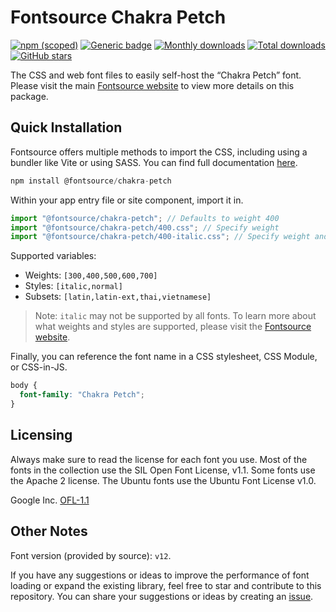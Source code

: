 # Fontsource Chakra Petch

[![npm (scoped)](https://img.shields.io/npm/v/@fontsource/chakra-petch?color=brightgreen)](https://www.npmjs.com/package/@fontsource/chakra-petch) [![Generic badge](https://img.shields.io/badge/fontsource-passing-brightgreen)](https://github.com/fontsource/fontsource) [![Monthly downloads](https://badgen.net/npm/dm/@fontsource/chakra-petch)](https://github.com/fontsource/fontsource) [![Total downloads](https://badgen.net/npm/dt/@fontsource/chakra-petch)](https://github.com/fontsource/fontsource) [![GitHub stars](https://img.shields.io/github/stars/fontsource/fontsource.svg?style=social&label=Star)](https://github.com/fontsource/fontsource/stargazers)

The CSS and web font files to easily self-host the “Chakra Petch” font. Please visit the main [Fontsource website](https://fontsource.org/fonts/chakra-petch) to view more details on this package.

## Quick Installation

Fontsource offers multiple methods to import the CSS, including using a bundler like Vite or using SASS. You can find full documentation [here](https://fontsource.org/docs/getting-started/introduction).

```javascript
npm install @fontsource/chakra-petch
```

Within your app entry file or site component, import it in.

```javascript
import "@fontsource/chakra-petch"; // Defaults to weight 400
import "@fontsource/chakra-petch/400.css"; // Specify weight
import "@fontsource/chakra-petch/400-italic.css"; // Specify weight and style
```

Supported variables:
- Weights: `[300,400,500,600,700]`
- Styles: `[italic,normal]`
- Subsets: `[latin,latin-ext,thai,vietnamese]`

> Note: `italic` may not be supported by all fonts. To learn more about what weights and styles are supported, please visit the [Fontsource website](https://fontsource.org/fonts/chakra-petch).

Finally, you can reference the font name in a CSS stylesheet, CSS Module, or CSS-in-JS.

```css
body {
  font-family: "Chakra Petch";
}
```

## Licensing
Always make sure to read the license for each font you use. Most of the fonts in the collection use the SIL Open Font License, v1.1. Some fonts use the Apache 2 license. The Ubuntu fonts use the Ubuntu Font License v1.0.

Google Inc.
[OFL-1.1](http://scripts.sil.org/OFL)

## Other Notes
Font version (provided by source): `v12`.

If you have any suggestions or ideas to improve the performance of font loading or expand the existing library, feel free to star and contribute to this repository. You can share your suggestions or ideas by creating an [issue](https://github.com/fontsource/fontsource/issues).